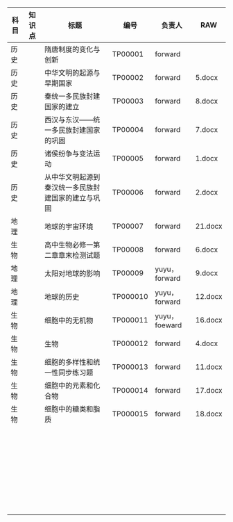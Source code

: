 | 科目 | 知识点 | 标题                                               | 编号     | 负责人        | RAW     |
| ---- | ------ | -------------------------------------------------- | -------- | ------------- | ------- |
| 历史 |        | 隋唐制度的变化与创新                               | TP00001  | forward       |         |
| 历史 |        | 中华文明的起源与早期国家                           | TP00002  | forward       | 5.docx  |
| 历史 |        | 秦统一多民族封建国家的建立                         | TP00003  | forward       | 8.docx  |
| 历史 |        | 西汉与东汉——统一多民族封建国家的巩固               | TP00004  | forward       | 7.docx  |
| 历史 |        | 诸侯纷争与变法运动                                 | TP00005  | forward       | 1.docx  |
| 历史 |        | 从中华文明起源到秦汉统一多民族封建国家的建立与巩固 | TP00006  | forward       | 2.docx  |
| 地理 |        | 地球的宇宙环境                                     | TP00007  | forward       | 21.docx |
| 生物 |        | 高中生物必修一第二章章末检测试题                   | TP00008  | forward       | 6.docx  |
| 地理 |        | 太阳对地球的影响                                   | TP00009  | yuyu，forward | 9.docx  |
| 地理 |        | 地球的历史                                         | TP000010 | yuyu，forward | 12.docx |
| 生物 |        | 细胞中的无机物                                     | TP000011 | yuyu，foeward | 16.docx |
| 生物 |        | 生物                                               | TP000012 | forward       | 4.docx  |
| 生物 |        | 细胞的多样性和统一性同步练习题                     | TP000013 | forward       | 11.docx |
| 生物 |        | 细胞中的元素和化合物                               | TP000014 | forward       | 17.docx |
| 生物 |        | 细胞中的糖类和脂质                                 | TP000015 | forward       | 18.docx |
|      |        |                                                    |          |               |         |
|      |        |                                                    |          |               |         |
|      |        |                                                    |          |               |         |
|      |        |                                                    |          |               |         |
|      |        |                                                    |          |               |         |
|      |        |                                                    |          |               |         |
|      |        |                                                    |          |               |         |
|      |        |                                                    |          |               |         |
|      |        |                                                    |          |               |         |
|      |        |                                                    |          |               |         |
|      |        |                                                    |          |               |         |
|      |        |                                                    |          |               |         |
|      |        |                                                    |          |               |         |
|      |        |                                                    |          |               |         |
|      |        |                                                    |          |               |         |
|      |        |                                                    |          |               |         |
|      |        |                                                    |          |               |         |
|      |        |                                                    |          |               |         |
|      |        |                                                    |          |               |         |
|      |        |                                                    |          |               |         |
|      |        |                                                    |          |               |         |
|      |        |                                                    |          |               |         |
|      |        |                                                    |          |               |         |
|      |        |                                                    |          |               |         |
|      |        |                                                    |          |               |         |
|      |        |                                                    |          |               |         |
|      |        |                                                    |          |               |         |
|      |        |                                                    |          |               |         |
|      |        |                                                    |          |               |         |
|      |        |                                                    |          |               |         |
|      |        |                                                    |          |               |         |
|      |        |                                                    |          |               |         |
|      |        |                                                    |          |               |         |
|      |        |                                                    |          |               |         |
